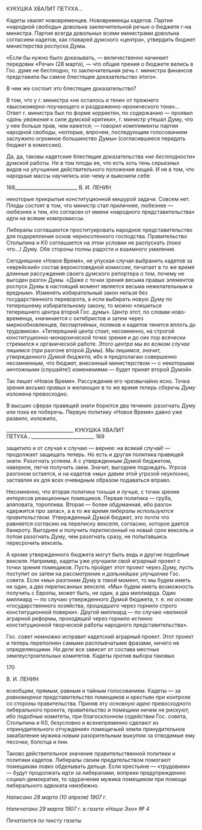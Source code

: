 КУКУШКА ХВАЛИТ ПЕТУХА...

Кадеты хвалят нововременцев. Нововременцы кадетов. Партия «народной свободы» довольна заключительной речью о бюджете г-на министра. Партия всегда довольных всеми министрами довольна согласием кадетов, как главарей думского «центра», ут­вердить бюджет министерства роспуска Думы.

«Если бы нужно было доказывать, — величественно начинает передовик «Речи» (28 марта), — что общие прения о бюджете велись в Гос. думе не бесплодно, то заключи­тельная речь г. министра финансов представила бы самое блестящее доказательство этого».

В чем же состоит это блестящее доказательство?

В том, что у г. министра «не осталось и тени» от прежнего «высокомерно-поучающего и раздраженно-иронического тона»... Ответ г. министра был по форме корректен, по содержанию — проявил _«дань уважения_ к силе думской критики», г. ми­нистр утешал Думу, что у нее больше прав, чем кажется; — говорил комплименты пар­тии народной свободы, «которые, впрочем, последующим голосованием заслужило ог­ромное большинство Думы» (согласившееся передать бюджет в комиссию).

Да, да, таковы кадетские блестящие доказательства _«не бесплодности»_ думской ра­боты. Не в том плоды ее, что есть хоть тень серьезных видов на улучшение действи­тельного положения вещей. И не в том, что народные массы научились кое-чему и вы­яснили себе

168__________________________ В. И. ЛЕНИН

некоторые прикрытые конституционной мишурой задачи. Совсем нет. Плоды состоят в том, что министр стал приличнее, любезнее — любезнее к тем, кто согласен от имени «народного представительства» идти на всякие компромиссы.

Либералы соглашаются проституировать народное представительство для подкреп­ления основ черносотенного господства. Правительство Столыпина и К0 соглашается на _этом_ условии не распускать _(пока что...)_ Думу. Обе стороны полны радости и вза­имного умиления.

Сегодняшнее «Новое Время», не упуская случая выбранить кадетов за «еврейский» состав вероисповедной комиссии, печатает в то же время длинные рассуждения своего думского репортера о том, почему не выгоден разгон Думы. «Даже с точки зрения весьма правых элементов роспуск Думы в настоящий момент является весьма нежела­тельным и вредным». Изменять избирательный закон нельзя без государственного пе­реворота, а если выбирать новую Думу по теперешнему избирательному закону, то можно «лишиться теперешнего центра второй Гос. думы». Центр этот, по словам ново­временца, «начинается с октябристов и затем через мирнообновленцев, беспартийных, поляков и кадетов тянется вплоть до трудовиков». «Теперешний центр стоит, несо­мненно, на строгой конституционно-монархической точке зрения и до сих пор всячески стремился к органической работе. _Этого центра мы во всяком случае лишимся_ (при разгоне второй Думы). _Мы лишимся, значит, утвержденного Думой бюджета,_ ибо я предполагаю совершенно несомненным, что бюджет, внесенный министерством — с некоторыми _ничтожными_ (слушайте!) изменениями — будет принят второй Думой».

Так пишет «Новое Время». Рассуждение его чрезвычайно ясно. Точка зрения _весьма_ _правых_ и желающих в то же время _теперь сберечь Думу_ изложена превосходно.

В высших сферах правящей знати борются два течения: разогнать Думу или пока ее поберечь. Первую политику «Новое Время» давно уже развило, изложило,

____________________________ КУКУШКА ХВАЛИТ ПЕТУХА...__________________________ 169

защитило и от случая к случаю — вернее: на всякий случай! — продолжает защищать теперь. Но есть и другая политика правящей знати. Разогнать успеем. А с утвержден­ным Думой бюджетом, наверное, легче получить заем. Значит, выгоднее подождать. Угроза разгоном остается, и на кадетов «мы» давим этой угрозой неуклонно, заставляя их для всех очевидным образом подаваться вправо.

Несомненно, что вторая политика тоньше и лучше, с точки зрения интересов реак­ционных помещиков. Первая политика — груба, аляповата, тороплива. Вторая — более обдуманная, ибо разгон «держится про запас», а в то же время _либералы используются правительством._ Утвержденный Думой бюджет, это почти что равняется согласию на переписку векселя, согласию, которое дается банкроту. Выгоднее _и_ получить _перепи­санный_ на новый срок вексель _и_ потом разогнать Думу, чем разогнать сразу, не попы­тавшись пересрочить вексель.

А кроме утвержденного бюджета могут быть ведь и другие подобные векселя. На­пример, кадеты уже _улучшили_ свой аграрный проект с точки зрения помещиков. Пусть пройдет этот проект через Думу, пусть поступит он затем на рассмотрение и _дальней­шее улучшение_ Гос. совета. Если «мы» разгоним Думу в _такой_ момент, то мы будем иметь не один, а _два_ переписанных векселя. «Мы» будем иметь возможность получить с Европы, может быть, не один, а два миллиарда. Один миллиард — по случаю утвер­жденного Думой бюджета, т. е. _на основе_ «государственного хозяйства, _прошедшего_ через горнило строго конституционной поверки». Другой миллиард — по случаю «ве­ликой аграрной реформы, _проходящей_ через горнило истинно конституционной твор­ческой работы народного представительства».

Гос. совет _немножко_ исправит кадетский аграрный проект. Этот проект и теперь пе­реполнен самыми расплывчатыми фразами, ничего не определяющими. _На деле_ все за­висит от состава местных землеустроительных комитетов. Кадеты _против_ выбора тако­вых

  

170

  

В. И. ЛЕНИН

  

всеобщим, прямым, равным и тайным голосованием. Кадеты — за _равномерное_ пред­ставительство помещиков и крестьян при контроле со стороны правительства. Приняв эту _основную идею_ превосходного либерального проекта, правительство и помещики ничем не рискуют, ибо _подобные_ комитеты, при благосклонном содействии Гос. совета, Столыпина и К0, безусловно и всенепременно сделают из «принудительного отчужде­ния» помещичьей земли принудительное закабаление мужика новым разорительным выкупом за отводимые ему песочки, болотца и пни.

Таково действительное значение правительственной политики и политики кадетов. Либералы своим предательством помогают помещикам ловко обделывать дельце. Если крестьяне — «трудовики» — будут продолжать идти за либералами, вопреки преду­преждению социал-демократии, то одурачение мужика помещиком при помощи либе­рального адвоката неизбежно.

  

_Написано 28 марта (10 апреля) 1907 г._

_Напечатано 29 марта 1907 г. в газете «Наше Эхо» № 4_

  

_Печатается по тексту газеты_